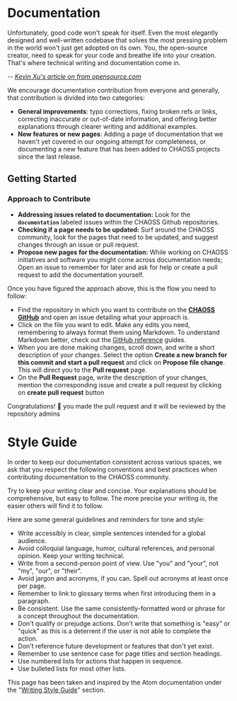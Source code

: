 
# Documentation

Unfortunately, good code won't speak for itself. Even the most elegantly designed and well-written codebase that solves the most pressing problem in the world won't just get adopted on its own. You, the open-source creator, need to speak for your code and breathe life into your creation. That's where technical writing and documentation come in. 

-- [_Kevin Xu's article on from opensource.com_](https://opensource.com/article/20/3/documentation)

We encourage documentation contribution from everyone and generally, that contribution is divided into two categories:

* **General improvements**: typo corrections, fixing broken refs or links, correcting inaccurate or out-of-date information, and offering better explanations through clearer writing and additional examples.
* **New features or new pages**: Adding a page of documentation that we haven't yet covered in our ongoing attempt for completeness, or documenting a new feature that has been added to CHAOSS projects since the last release.

## Getting Started

### Approach to Contribute

* **Addressing issues related to documentation:** Look for the **`documentation`** labeled issues within the CHAOSS Github repositories.
* **Checking if a page needs to be updated:** Surf around the CHAOSS community, look for the pages that need to be updated, and suggest changes through an issue or pull request.
* **Propose new pages for the documentation:** While working on CHAOSS  initiatives and software you might come across documentation needs; Open an issue to remember for later and ask for help or create a pull request to add the documentation yourself.


Once you have figured the approach above, this is the flow you need to follow:

* Find the repository in which you want to contribute on the [**CHAOSS GitHub**](https://github.com/chaoss) and open an issue detailing what your approach is.
* Click on the file you want to edit. Make any edits you need, remembering to always format them using Markdown. To understand Markdown better, check out the [GitHub reference](https://docs.github.com/en/free-pro-team@latest/github/writing-on-github/basic-writing-and-formatting-syntax) guides.
* When you are done making changes, scroll down, and write a short description of your changes. Select the option **Create a new branch for this commit and start a pull request** and click on **Propose file change**. This will direct you to the **Pull request** page.
* On the **Pull Request** page, write the description of your changes, mention the corresponding issue and create a pull request by clicking on **create pull request** button


Congratulations! 🎉 you made the pull request and it will be reviewed by the repository admins


# Style Guide

In order to keep our documentation consistent across various spaces, we ask that you respect the following conventions and best practices when contributing documentation to the CHAOSS community.

Try to keep your writing clear and concise. Your explanations should be comprehensive, but easy to follow. The more precise your writing is, the easier others will find it to follow. 

Here are some general guidelines and reminders for tone and style:

* Write accessibly in clear, simple sentences intended for a global audience.
* Avoid colloquial language, humor, cultural references, and personal opinion. Keep your writing technical.
* Write from a second-person point of view. Use "you" and "your", not "my", "our", or "their".
* Avoid jargon and acronyms, if you can. Spell out acronyms at least once per page.
* Remember to link to glossary terms when first introducing them in a paragraph.
* Be consistent. Use the same consistently-formatted word or phrase for a concept throughout the documentation.
* Don't qualify or prejudge actions. Don't write that something is "easy" or "quick" as this is a deterrent if the user is not able to complete the action.
* Don't reference future development or features that don't yet exist.
* Remember to use sentence case for page titles and section headings.
* Use numbered lists for actions that happen in sequence.
* Use bulleted lists for most other lists.


This page has been taken and inspired by the Atom documentation under the "[Writing Style Guide](https://wiki.accesstomemory.org/wiki/Resources/Documentation/Contribution_guidelines#Writing_style)" section.


